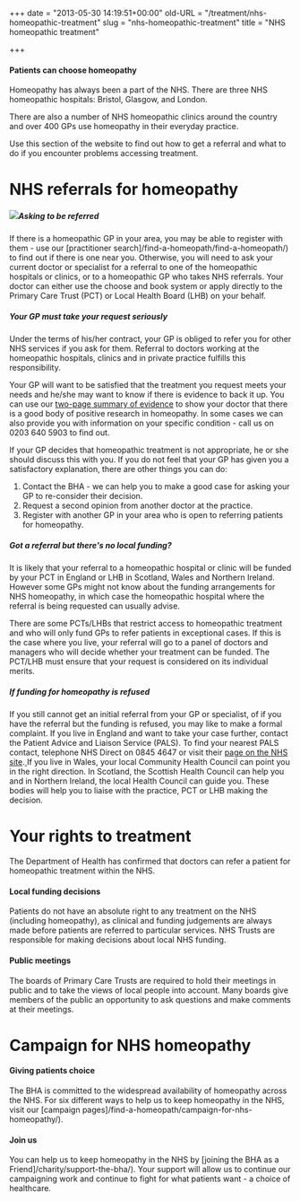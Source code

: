 +++
date = "2013-05-30 14:19:51+00:00"
old-URL = "/treatment/nhs-homeopathic-treatment"
slug = "nhs-homeopathic-treatment"
title = "NHS homeopathic treatment"

+++

#### Patients can choose homeopathy

Homeopathy has always been a part of the NHS. There are three NHS homeopathic hospitals: Bristol, Glasgow, and London.

There are also a number of NHS homeopathic clinics around the country and over 400 GPs use homeopathy in their everyday practice.

Use this section of the website to find out how to get a referral and what to do if you encounter problems accessing treatment.

# NHS referrals for homeopathy

##### ![](https://res.cloudinary.com/homeopathyuk/v1557403245/bha/nhs-homeopathic-treatment.jpg)Asking to be referred

If there is a homeopathic GP in your area, you may be able to register with them - use our [practitioner search]/find-a-homeopath/find-a-homeopath/) to find out if there is one near you. Otherwise, you will need to ask your current doctor or specialist for a referral to one of the homeopathic hospitals or clinics, or to a homeopathic GP who takes NHS referrals. Your doctor can either use the choose and book system or apply directly to the Primary Care Trust (PCT) or Local Health Board (LHB) on your behalf.

##### Your GP must take your request seriously

Under the terms of his/her contract, your GP is obliged to refer you for other NHS services if you ask for them. Referral to doctors working at the homeopathic hospitals, clinics and in private practice fulfills this responsibility.

Your GP will want to be satisfied that the treatment you request meets your needs and he/she may want to know if there is evidence to back it up. You can use our [two-page summary of evidence](http://facultyofhomeopathy.org/wp-content/uploads/2016/03/2-page-evidence-summary-for-homeopathy.pdf) to show your doctor that there is a good body of positive research in homeopathy. In some cases we can also provide you with information on your specific condition - call us on 0203 640 5903 to find out.

If your GP decides that homeopathic treatment is not appropriate, he or she should discuss this with you. If you do not feel that your GP has given you a satisfactory explanation, there are other things you can do:

1. Contact the BHA - we can help you to make a good case for asking your GP to re-consider their decision.
2. Request a second opinion from another doctor at the practice.
3. Register with another GP in your area who is open to referring patients for homeopathy.

##### Got a referral but there's no local funding?

It is likely that your referral to a homeopathic hospital or clinic will be funded by your PCT in England or LHB in Scotland, Wales and Northern Ireland. However some GPs might not know about the funding arrangements for NHS homeopathy, in which case the homeopathic hospital where the referral is being requested can usually advise.

There are some PCTs/LHBs that restrict access to homeopathic treatment and who will only fund GPs to refer patients in exceptional cases. If this is the case where you live, your referral will go to a panel of doctors and managers who will decide whether your treatment can be funded. The PCT/LHB must ensure that your request is considered on its individual merits.

##### If funding for homeopathy is refused

If you still cannot get an initial referral from your GP or specialist, of if you have the referral but the funding is refused, you may like to make a formal complaint. If you live in England and want to take your case further, contact the Patient Advice and Liaison Service (PALS). To find your nearest PALS contact, telephone NHS Direct on 0845 4647 or visit their [page on the NHS site](http://www.nhs.uk/Service-Search/Patient%20advice%20and%20liaison%20services%20(PALS)/LocationSearch/363).[
](http://www.pals.nhs.uk/)
If you live in Wales, your local Community Health Council can point you in the right direction. In Scotland, the Scottish Health Council can help you and in Northern Ireland, the local Health Council can guide you. These bodies will help you to liaise with the practice, PCT or LHB making the decision.

# Your rights to treatment

The Department of Health has confirmed that doctors can refer a patient for homeopathic treatment within the NHS.

#### Local funding decisions

Patients do not have an absolute right to any treatment on the NHS (including homeopathy), as clinical and funding judgements are always made before patients are referred to particular services. NHS Trusts are responsible for making decisions about local NHS funding.

#### Public meetings

The boards of Primary Care Trusts are required to hold their meetings in public and to take the views of local people into account. Many boards give members of the public an opportunity to ask questions and make comments at their meetings.

# Campaign for NHS homeopathy

#### Giving patients choice

The BHA is committed to the widespread availability of homeopathy across the NHS. For six different ways to help us to keep homeopathy in the NHS, visit our [campaign pages]/find-a-homeopath/campaign-for-nhs-homeopathy/).

#### Join us

You can help us to keep homeopathy in the NHS by [joining the BHA as a Friend]/charity/support-the-bha/). Your support will allow us to continue our campaigning work and continue to fight for what patients want - a choice of healthcare.
